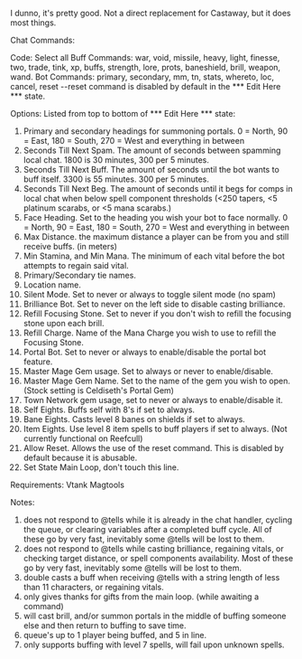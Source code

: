 I dunno, it's pretty good. Not a direct replacement for Castaway, but it does most things.

Chat Commands:

Code: Select all
Buff Commands: war, void, missile, heavy, light, finesse, two, trade, tink, xp, buffs, strength, lore, prots, baneshield, brill, weapon, wand.
Bot Commands: primary, secondary, mm, tn, stats, whereto, loc, cancel, reset
--reset command is disabled by default in the *** Edit Here *** state.


Options:
Listed from top to bottom of *** Edit Here *** state:
1. Primary and secondary headings for summoning portals. 0 = North, 90 = East, 180 = South, 270 = West and everything in between
2. Seconds Till Next Spam. The amount of seconds between spamming local chat. 1800 is 30 minutes, 300 per 5 minutes.
3. Seconds Till Next Buff. The amount of seconds until the bot wants to buff itself. 3300 is 55 minutes. 300 per 5 minutes.
4. Seconds Till Next Beg. The amount of seconds until it begs for comps in local chat when below spell component thresholds (<250 tapers, <5 platinum scarabs, or <5 mana scarabs.)
5. Face Heading. Set to the heading you wish your bot to face normally. 0 = North, 90 = East, 180 = South, 270 = West and everything in between
6. Max Distance. the maximum distance a player can be from you and still receive buffs. (in meters)
7. Min Stamina, and Min Mana. The minimum of each vital before the bot attempts to regain said vital.
8. Primary/Secondary tie names.
9. Location name.
10. Silent Mode. Set to never or always to toggle silent mode (no spam)
11. Brilliance Bot. Set to never on the left side to disable casting brilliance.
12. Refill Focusing Stone. Set to never if you don't wish to refill the focusing stone upon each brill.
13. Refill Charge. Name of the Mana Charge you wish to use to refill the Focusing Stone.
14. Portal Bot. Set to never or always to enable/disable the portal bot feature.
15. Master Mage Gem usage. Set to always or never to enable/disable.
16. Master Mage Gem Name. Set to the name of the gem you wish to open. (Stock setting is Celdiseth's Portal Gem)
17. Town Network gem usage, set to never or always to enable/disable it.
18. Self Eights. Buffs self with 8's if set to always.
19. Bane Eights. Casts level 8 banes on shields if set to always.
20. Item Eights. Use level 8 item spells to buff players if set to always. (Not currently functional on Reefcull)
21. Allow Reset. Allows the use of the reset command. This is disabled by default because it is abusable.
22. Set State Main Loop, don't touch this line.

Requirements:
Vtank
Magtools

Notes:
1. does not respond to @tells while it is already in the chat handler, cycling the queue, or clearing variables after a completed buff cycle. All of these go by very fast, inevitably some @tells will be lost to them.
2. does not respond to @tells while casting brilliance, regaining vitals, or checking target distance, or spell components availability. Most of these go by very fast, inevitably some @tells will be lost to them.
3. double casts a buff when receiving @tells with a string length of less than 11 characters, or regaining vitals.
4. only gives thanks for gifts from the main loop. (while awaiting a command)
5. will cast brill, and/or summon portals in the middle of buffing someone else and then return to buffing to save time.
6. queue's up to 1 player being buffed, and 5 in line.
7. only supports buffing with level 7 spells, will fail upon unknown spells.